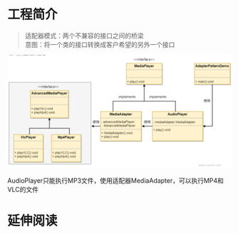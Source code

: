 # 工程简介
> 适配器模式：两个不兼容的接口之间的桥梁       
> 意图：将一个类的接口转换成客户希望的另外一个接口
 
 ![img.png](img.png)

AudioPlayer只能执行MP3文件，使用适配器MediaAdapter，可以执行MP4和VLC的文件
# 延伸阅读

